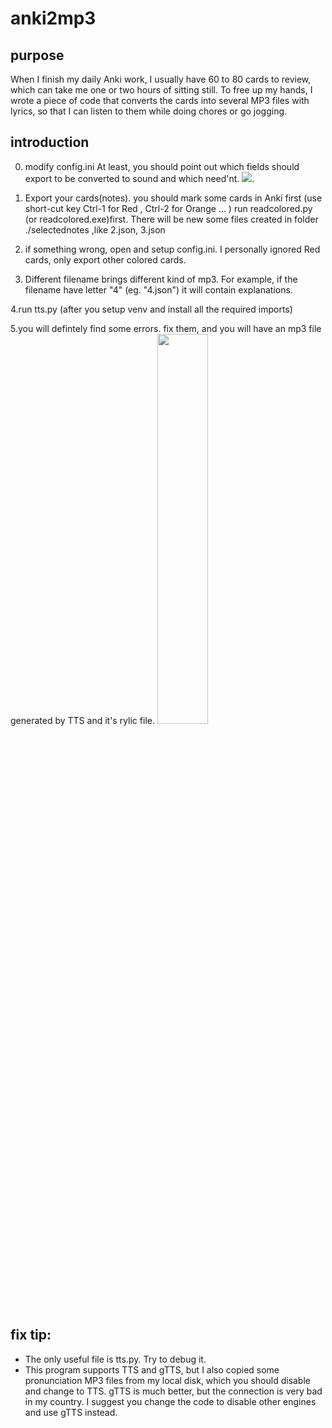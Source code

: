 # anki2mp3
## purpose
When I finish my daily Anki work, I usually have 60 to 80 cards to review, which can take me one or two hours of sitting still. To free up my hands, I wrote a piece of code that converts the cards into several MP3 files with lyrics, so that I can listen to them while doing chores or go jogging.

## introduction
0. modify config.ini
At least, you should point out which fields should export to be converted to sound and which need'nt.
<img src="https://user-images.githubusercontent.com/1154464/222960563-b3713136-8858-4f99-80f7-cb0c0b011990.png">.<img>


1. Export your cards(notes). 
you should mark some cards in Anki first (use short-cut key Ctrl-1 for Red , Ctrl-2 for Orange ... )
run readcolored.py (or readcolored.exe)first. 
There will be new some files created in folder ./selectednotes ,like 2.json, 3.json 
2. if something wrong, open and setup config.ini.
I personally ignored Red cards, only export other colored cards.

3. Different filename brings different kind of mp3. For example, if the filename have letter "4" (eg. "4.json") it will contain explanations.

4.run tts.py (after you setup venv and install all the required imports)

5.you will defintely find some errors. fix them, and you will have an mp3 file generated by TTS and it's rylic file.
<img src="https://user-images.githubusercontent.com/1154464/221409724-3265cab2-b437-4ab3-8c3e-202ce528e92c.jpg" width=40%> </img>

## fix tip:
* The only useful file is tts.py. Try to debug it.
* This program supports TTS and gTTS, but I also copied some pronunciation MP3 files from my local disk, which you should disable and change to TTS. gTTS is much better, but the connection is very bad in my country. I suggest you change the code to disable other engines and use gTTS instead.



